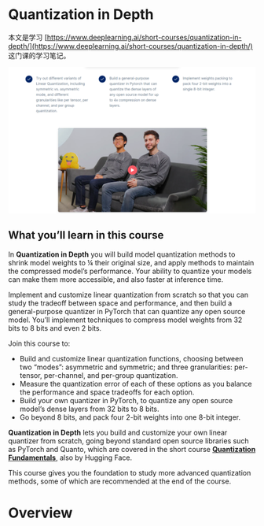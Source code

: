 # Quantization in Depth

本文是学习 [https://www.deeplearning.ai/short-courses/quantization-in-depth/](https://www.deeplearning.ai/short-courses/quantization-in-depth/) 这门课的学习笔记。



![image-20240608150950477](./assets/image-20240608150950477.png)



## What you’ll learn in this course

In **Quantization in Depth** you will build model quantization methods to shrink model weights to ¼ their original size, and apply methods to maintain the compressed model’s performance. Your ability to quantize your models can make them more accessible, and also faster at inference time. 

Implement and customize linear quantization from scratch so that you can study the tradeoff between space and performance, and then build a general-purpose quantizer in PyTorch that can quantize any open source model. You’ll implement techniques to compress model weights from 32 bits to 8 bits and even 2 bits.

Join this course to:

- Build and customize linear quantization functions, choosing between two “modes”: asymmetric and symmetric; and three granularities: per-tensor, per-channel, and per-group quantization.
- Measure the quantization error of each of these options as you balance the performance and space tradeoffs for each option.
- Build your own quantizer in PyTorch, to quantize any open source model’s dense layers from 32 bits to 8 bits.
- Go beyond 8 bits, and pack four 2-bit weights into one 8-bit integer.

**Quantization in Depth** lets you build and customize your own linear quantizer from scratch, going beyond standard open source libraries such as PyTorch and Quanto, which are covered in the short course **[Quantization Fundamentals](https://www.deeplearning.ai/short-courses/quantization-fundamentals-with-hugging-face/)**, also by Hugging Face.

This course gives you the foundation to study more advanced quantization methods, some of which are recommended at the end of the course.





# Overview

